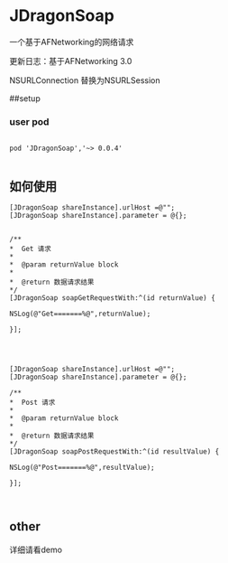 # JDragonSoap
一个基于AFNetworking的网络请求

更新日志：基于AFNetworking 3.0  

NSURLConnection 替换为NSURLSession 

##setup

### user pod

```

pod 'JDragonSoap','~> 0.0.4'


```


## 如何使用


```
[JDragonSoap shareInstance].urlHost =@"";
[JDragonSoap shareInstance].parameter = @{};


/**
*  Get 请求
*
*  @param returnValue block
*
*  @return 数据请求结果
*/
[JDragonSoap soapGetRequestWith:^(id returnValue) {

NSLog(@"Get=======%@",returnValue);

}];




```



```
[JDragonSoap shareInstance].urlHost =@"";
[JDragonSoap shareInstance].parameter = @{};

/**
*  Post 请求
*
*  @param returnValue block
*
*  @return 数据请求结果
*/
[JDragonSoap soapPostRequestWith:^(id resultValue) {

NSLog(@"Post=======%@",resultValue);

}];



```


## other

详细请看demo







